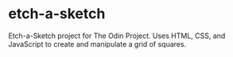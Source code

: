 # etch-a-sketch
Etch-a-Sketch project for The Odin Project. Uses HTML, CSS, and JavaScript to create and manipulate a grid of squares.